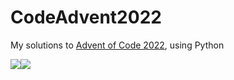 # CodeAdvent2022

My solutions to [Advent of Code 2022](https://adventofcode.com/2022), using Python

![](https://img.shields.io/badge/day%20📅-8-blue)![](https://img.shields.io/badge/stars%20⭐-16-yellow)